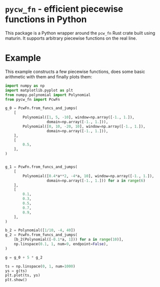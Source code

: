 # `pycw_fn` - efficient piecewise functions in Python

This package is a Python wrapper around the `pcw_fn` Rust crate built using maturin. It supports arbitrary piecewise functions on the real line.

# Example

This example constructs a few piecewise functions, does some basic arithmetic with them and finally plots them:

```python
import numpy as np
import matplotlib.pyplot as plt
from numpy.polynomial import Polynomial
from pycw_fn import PcwFn

g_0 = PcwFn.from_funcs_and_jumps(
    [
        Polynomial([1, 5, -10], window=np.array([-1., 1.]),
                   domain=np.array([-1., 1.])),
        Polynomial([0, 10, -20, 10], window=np.array([-1., 1.]),
                   domain=np.array([-1., 1.])),
    ],
    [
        0.5,
    ],
)


g_1 = PcwFn.from_funcs_and_jumps(
    [
        Polynomial([0.4*a**2, -4*a, 10], window=np.array([-1., 1.]),
                   domain=np.array([-1., 1.])) for a in range(6)
    ],
    [
        0.1,
        0.3,
        0.5,
        0.7,
        0.9,
    ],
)

b_2 = Polynomial([1/10, -4, 40])
g_2 = PcwFn.from_funcs_and_jumps(
    [b_2(Polynomial([-0.1*a, 1])) for a in range(10)],
    np.linspace(0.1, 1, num=9, endpoint=False),
)

g = g_0 + 5 * g_2

ts = np.linspace(0, 1, num=1000)
ys = g(ts)
plt.plot(ts, ys)
plt.show()

```
